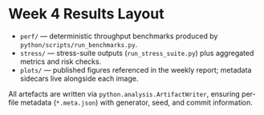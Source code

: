 # Week 4 Results Layout

- `perf/` — deterministic throughput benchmarks produced by `python/scripts/run_benchmarks.py`.
- `stress/` — stress-suite outputs (`run_stress_suite.py`) plus aggregated metrics and risk checks.
- `plots/` — published figures referenced in the weekly report; metadata sidecars live alongside each image.

All artefacts are written via `python.analysis.ArtifactWriter`, ensuring per-file metadata (`*.meta.json`) with generator, seed, and commit information.

